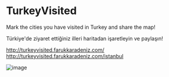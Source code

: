 # TurkeyVisited

Mark the cities you have visited in Turkey and share the map!

Türkiye'de ziyaret ettiğiniz illeri haritadan işaretleyin ve paylaşın!

http://turkeyvisited.farukkaradeniz.com/
http://turkeyvisited.farukkaradeniz.com/istanbul

![image](images/turkeyvisited.png)
